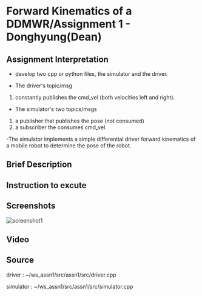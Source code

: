 # Forward Kinematics of a DDMWR/Assignment 1 - Donghyung(Dean)

## Assignment Interpretation
- develop two cpp or python files, the simulator and the driver.

- The driver's topic/msg 
1) constantly publishes the cmd_vel (both velocities left and right). 

- The simulator's two topics/msgs
1) a publisher that publishes the pose (not consumed)
2) a subscriber the consumes cmd_vel

-The simulator implements a simple differential driver forward kinematics of a mobile robot to determine the pose of the robot.

## Brief Description


## Instruction to excute


## Screenshots
![screenshot1](./images/screenshot1.png)

## Video



## Source

driver : ~/ws_assn1/src/assn1/src/driver.cpp

simulator : ~/ws_assn1/src/assn1/src/simulator.cpp
